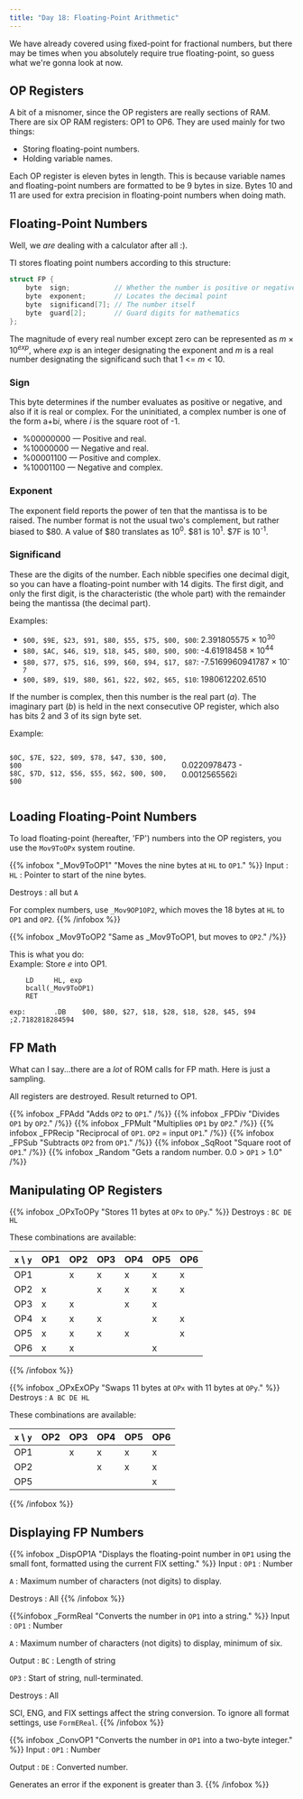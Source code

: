 ```yaml
---
title: "Day 18: Floating-Point Arithmetic"
---
```


We have already covered using fixed-point for fractional numbers, but
there may be times when you absolutely require true floating-point, so
guess what we're gonna look at now.

OP Registers
------------

A bit of a misnomer, since the OP registers are really sections of RAM.
There are six OP RAM registers: OP1 to OP6. They are used mainly for two
things:

- Storing floating-point numbers.
- Holding variable names.

Each OP register is eleven bytes in length. This is because variable
names and floating-point numbers are formatted to be 9 bytes in size.
Bytes 10 and 11 are used for extra precision in floating-point numbers
when doing math.

Floating-Point Numbers
----------------------

Well, we *are* dealing with a calculator after all :).

TI stores floating point numbers according to this structure:

```c
struct FP {
    byte  sign;           // Whether the number is positive or negative
    byte  exponent;       // Locates the decimal point
    byte  significand[7]; // The number itself
    byte  guard[2];       // Guard digits for mathematics
};
```

The magnitude of every real number except zero can be represented as *m*
× 10<sup>*exp*</sup>, where *exp* is an integer designating the exponent and *m*
is a real number designating the significand such that 1 \<= *m* \< 10.

### Sign

This byte determines if the number evaluates as positive or negative,
and also if it is real or complex. For the uninitiated, a complex number
is one of the form a+b*i*, where *i* is the square root of -1.

-   %00000000 — Positive and real.
-   %10000000 — Negative and real.
-   %00001100 — Positive and complex.
-   %10001100 — Negative and complex.

### Exponent

The exponent field reports the power of ten that the mantissa is to be
raised. The number format is not the usual two's complement, but rather
biased to \$80. A value of \$80 translates as 10<sup>0</sup>. \$81 is 10<sup>1</sup>.
\$7F is 10<sup>-1</sup>.

### Significand

These are the digits of the number. Each nibble specifies one decimal
digit, so you can have a floating-point number with 14 digits. The first
digit, and only the first digit, is the characteristic (the whole part)
with the remainder being the mantissa (the decimal part).

Examples:

* `$00, $9E, $23, $91, $80, $55, $75, $00, $00`: 2.391805575 × 10<sup>30</sup>
* `$80, $AC, $46, $19, $18, $45, $80, $00, $00`: -4.61918458 × 10<sup>44</sup>
* `$80, $77, $75, $16, $99, $60, $94, $17, $87`: -7.5169960941787 × 10<sup>-7</sup>
* `$00, $89, $19, $80, $61, $22, $02, $65, $10`: 1980612202.6510</pre>

If the number is complex, then this number is the real part (*a*). The
imaginary part (*b*) is held in the next consecutive OP register, which
also has bits 2 and 3 of its sign byte set.

Example:

<div style="display: flex; align-items: center; column-gap: 1em;">
<div>

`$0C, $7E, $22, $09, $78, $47, $30, $00, $00` \
`$8C, $7D, $12, $56, $55, $62, $00, $00, $00`

</div>
<div>

0.0220978473 - 0.0012565562i

</div>
</div>

Loading Floating-Point Numbers
------------------------------

To load floating-point (hereafter, 'FP') numbers into the OP registers,
you use the `Mov9ToOPx` system routine.

{{% infobox "_Mov9ToOP1" "Moves the nine bytes at `HL` to `OP1`." %}}
Input
: `HL`
  :    Pointer to start of the nine bytes.
     
Destroys
: all but `A`
     
For complex numbers, use `_Mov9OP1OP2`, which moves the 18 bytes at `HL`
to `OP1` and `OP2`.
{{% /infobox %}}

{{% infobox _Mov9ToOP2 "Same as _Mov9ToOP1, but moves to `OP2`." /%}}
     

This is what you do:\
 Example: Store *e* into OP1.

        LD     HL, exp
        bcall(_Mov9ToOP1)
        RET

    exp:       .DB    $00, $80, $27, $18, $28, $18, $28, $45, $94    ;2.7182818284594

FP Math
-------

What can I say...there are a *lot* of ROM calls for FP math. Here is
just a sampling.

All registers are destroyed. Result returned to OP1.

{{% infobox _FPAdd "Adds `OP2` to `OP1`." /%}}
{{% infobox _FPDiv "Divides `OP1` by `OP2`." /%}}
{{% infobox _FPMult "Multiplies `OP1` by `OP2`." /%}}
{{% infobox _FPRecip "Reciprocal of `OP1`. `OP2` = input `OP1`." /%}}
{{% infobox _FPSub "Subtracts `OP2` from `OP1`." /%}}
{{% infobox _SqRoot "Square root of `OP1`." /%}}
{{% infobox _Random "Gets a random number. 0.0 > `OP1` > 1.0" /%}}

Manipulating OP Registers
-------------------------

{{% infobox _OPxToOPy "Stores 11 bytes at `OPx` to `OPy`." %}}
Destroys
: `BC DE HL`
     
These combinations are available:

|`x` \\ `y` | OP1 | OP2 | OP3 | OP4 | OP5 | OP6 |
|-----------|-----|-----|-----|-----|-----|-----|
| OP1       |     | x   | x   | x   | x   | x   |
| OP2       | x   |     | x   | x   | x   | x   |
| OP3       | x   | x   |     | x   | x   |     |
| OP4       | x   | x   | x   |     | x   | x   |
| OP5       | x   | x   | x   | x   |     | x   |
| OP6       | x   | x   |     |     | x   |     |
{{% /infobox %}}

{{% infobox _OPxExOPy "Swaps 11 bytes at `OPx` with 11 bytes at `OPy`." %}}
Destroys
: `A BC DE HL`
     
These combinations are available:

| `x` \\ `y` | OP2 | OP3 | OP4 | OP5 | OP6 |
|------------|-----|-----|-----|-----|-----|
| OP1        |     | x   | x   | x   | x   |
| OP2        |     |     | x   | x   | x   |
| OP5        |     |     |     |     | x   |
{{% /infobox %}}

Displaying FP Numbers
---------------------

{{% infobox _DispOP1A
    "Displays the floating-point number in `OP1` using the small font, formatted using the current FIX setting." %}}
Input
: `OP1`
  : Number

  `A`
  : Maximum number of characters (not digits) to display.

Destroys
:    All
{{% /infobox %}}

{{%infobox _FormReal "Converts the number in `OP1` into a string." %}}
Input
: `OP1`
  : Number

  `A`
  : Maximum number of characters (not digits) to display, minimum of six.

Output
: `BC`
  : Length of string

  `OP3`
  : Start of string, null-terminated.

Destroys
:    All

SCI, ENG, and FIX settings affect the string conversion. To ignore all
format settings, use `FormEReal`.
{{% /infobox %}}

{{% infobox _ConvOP1 "Converts the number in `OP1` into a two-byte integer." %}}
Input
: `OP1`
  : Number

Output
: `DE`
  : Converted number.

Generates an error if the exponent is greater than 3.
{{% /infobox %}}
